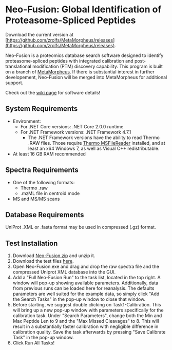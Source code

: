 # Neo-Fusion: Global Identification of Proteasome-Spliced Peptides <a href="https://twitter.com/intent/tweet?text=Discover PTMs in bottom-up data with MetaMorpheus https://tinyurl.com/y9an55ah"> </a>



Download the current version at [https://github.com/zrolfs/MetaMorpheus/releases](https://github.com/zrolfs/MetaMorpheus/releases).
 
Neo-Fusion is a proteomics database search software designed to identify proteasome-spliced peptides with integrated calibration and post-translational modification (PTM) discovery capability.
This program is built on a branch of [MetaMorpheus](https://github.com/smith-chem-wisc/MetaMorpheus). If there is substantial interest in further developement, Neo-Fusion will be merged into MetaMorpheus for additional support.

Check out the [wiki page](https://github.com/zrolfs/MetaMorpheus/wiki) for software details!

## System Requirements

* Environment:
  * For .NET Core versions: .NET Core 2.0.0 runtime
  * For .NET Framework versions: .NET Framework 4.7.1
    * The .NET Framework versions have the ability to read Thermo .RAW files. Those require [Thermo MSFileReader](https://thermo.flexnetoperations.com/control/thmo/search?query=MSFileReader) installed, and at least an x64 Windows 7, as well as Visual C++ redistributable. 
* At least 16 GB RAM recommended


## Spectra Requirements

* One of the following formats:
   * Thermo .raw
   * .mzML file in centroid mode
* MS and MS/MS scans

## Database Requirements

UniProt .XML or .fasta format may be used in compressed (.gz) format.

## Test Installation

1. Download [Neo-Fusion.zip](https://github.com/zrolfs/MetaMorpheus/releases/download/0.1.0/Neo-Fusion.zip) and unzip it.
2. Download the test files [here](https://uwmadison.box.com/s/53jzoznpzckrj9pl8levwoc80rq6olqz).
3. Open Neo-Fusion.exe and drag and drop the raw spectra file and the compressed Uniprot XML database into the GUI.
4. Add a "Full Neo-Fusion Run" to the task list, located in the top right. A window will pop-up showing available parameters. Additionally, data from previous runs can be loaded here for reanalysis. The defaults parameters are well suited for the example data, so simply click "Add the Search Tasks" in the pop-up window to close that window.
5. Before starting, we suggest double clicking on Task1-Calibration. This will bring up a new pop-up window with parameters specifically for the calibration task. Under "Search Parameters", change both the Min and Max Peptide Len to 9 and the "Max Missed Cleavages" to 8. This will result in a substantially faster calibration with negligible difference in calibration quality. Save the task afterwards by pressing "Save Calibrate Task" in the pop-up window.
6. Click Run All Tasks!
